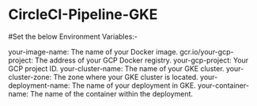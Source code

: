 # CircleCI-Pipeline-GKE

#Set the below Environment Variables:-

your-image-name: The name of your Docker image.
gcr.io/your-gcp-project: The address of your GCP Docker registry.
your-gcp-project: Your GCP project ID.
your-cluster-name: The name of your GKE cluster.
your-cluster-zone: The zone where your GKE cluster is located.
your-deployment-name: The name of your deployment in GKE.
your-container-name: The name of the container within the deployment.
